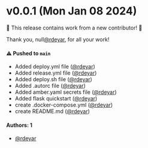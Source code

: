 # v0.0.1 (Mon Jan 08 2024)

:tada: This release contains work from a new contributor! :tada:

Thank you, null[@rdeyar](https://github.com/rdeyar), for all your work!

#### ⚠️ Pushed to `main`

- Added deploy.yml file ([@rdeyar](https://github.com/rdeyar))
- Added release.yml file ([@rdeyar](https://github.com/rdeyar))
- Added deploy.sh file ([@rdeyar](https://github.com/rdeyar))
- Added .autorc file ([@rdeyar](https://github.com/rdeyar))
- Added amber.yaml secrets file ([@rdeyar](https://github.com/rdeyar))
- Added flask quickstart ([@rdeyar](https://github.com/rdeyar))
- create .docker-compose.yml ([@rdeyar](https://github.com/rdeyar))
- create README.md ([@rdeyar](https://github.com/rdeyar))

#### Authors: 1

- [@rdeyar](https://github.com/rdeyar)
